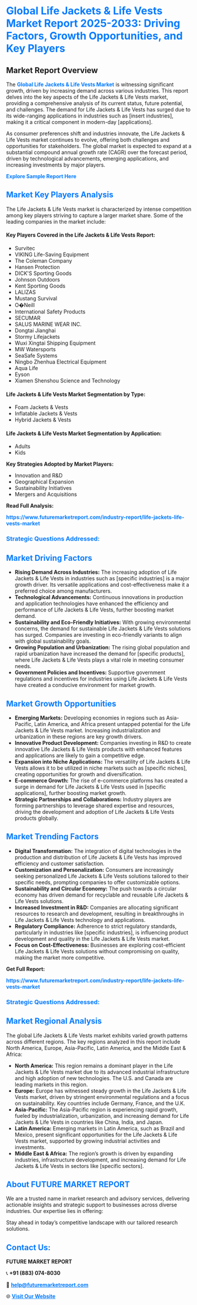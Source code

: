 <h1 style="color: #007BFF;">Global Life Jackets & Life Vests Market Report 2025-2033: Driving Factors, Growth Opportunities, and Key Players</h1>

<section id="overview">
<h2>Market Report Overview</h2>
<p>The <a href="https://www.futuremarketreport.com/industry-report/life-jackets-life-vests-market" style="color: #007BFF; text-decoration: none;"><strong>Global Life Jackets & Life Vests Market</strong></a> is witnessing significant growth, driven by increasing demand across various industries. This report delves into the key aspects of the Life Jackets & Life Vests market, providing a comprehensive analysis of its current status, future potential, and challenges. The demand for Life Jackets & Life Vests has surged due to its wide-ranging applications in industries such as [insert industries], making it a critical component in modern-day [applications].</p>
<p>As consumer preferences shift and industries innovate, the Life Jackets & Life Vests market continues to evolve, offering both challenges and opportunities for stakeholders. The global market is expected to expand at a substantial compound annual growth rate (CAGR) over the forecast period, driven by technological advancements, emerging applications, and increasing investments by major players.</p>
</section>

<section id="overview">
<p><a href="https://www.futuremarketreport.com/request-sample/reportId=60333" style="color: #007BFF; text-decoration: none;"><strong>Explore Sample Report Here</strong></a></p>
</section>

<section id="key-players">
<h2 style="color: #007BFF;">Market Key Players Analysis</h2>
<p>The Life Jackets & Life Vests market is characterized by intense competition among key players striving to capture a larger market share. Some of the leading companies in the market include:</p>
<h4>Key Players Covered in the Life Jackets & Life Vests Report:</h4>
<ul><li>Survitec</li><li>VIKING Life-Saving Equipment</li><li>The Coleman Company</li><li>Hansen Protection</li><li>DICK&#039;S Sporting Goods</li><li>Johnson Outdoors</li><li>Kent Sporting Goods</li><li>LALIZAS</li><li>Mustang Survival</li><li>O�Neill</li><li>International Safety Products</li><li>SECUMAR</li><li>SALUS MARINE WEAR INC.</li><li>Dongtai Jianghai</li><li>Stormy Lifejackets</li><li>Wuxi Xingtai Shipping Equipment</li><li>MW Watersports</li><li>SeaSafe Systems</li><li>Ningbo Zhenhua Electrical Equipment</li><li>Aqua Life</li><li>Eyson</li><li>Xiamen Shenshou Science and Technology</li></ul>
<h4>Life Jackets & Life Vests Market Segmentation by Type:</h4>
<ul><li>Foam Jackets &amp; Vests</li><li>Inflatable Jackets &amp; Vests</li><li>Hybrid Jackets &amp; Vests</li></ul>

<h4>Life Jackets & Life Vests Market Segmentation by Application:</h4>
<ul><li>Adults</li><li>Kids</li></ul>
<p><strong>Key Strategies Adopted by Market Players:</strong></p>
<ul>
<li>Innovation and R&D</li>
<li>Geographical Expansion</li>
<li>Sustainability Initiatives</li>
<li>Mergers and Acquisitions</li>
</ul>
</section>

<section>
<p><strong>Read Full Analysis: </strong></p><a href="https://www.futuremarketreport.com/industry-report/life-jackets-life-vests-market" style="color: #007BFF; text-decoration: none;"><strong>https://www.futuremarketreport.com/industry-report/life-jackets-life-vests-market</strong></a>
<h3 style="color: #007BFF;">Strategic Questions Addressed:</h3>
</section>

<section id="driving-factors">
<h2 style="color: #007BFF;">Market Driving Factors</h2>
<ul>
<li><strong>Rising Demand Across Industries:</strong> The increasing adoption of Life Jackets & Life Vests in industries such as [specific industries] is a major growth driver. Its versatile applications and cost-effectiveness make it a preferred choice among manufacturers.</li>
<li><strong>Technological Advancements:</strong> Continuous innovations in production and application technologies have enhanced the efficiency and performance of Life Jackets & Life Vests, further boosting market demand.</li>
<li><strong>Sustainability and Eco-Friendly Initiatives:</strong> With growing environmental concerns, the demand for sustainable Life Jackets & Life Vests solutions has surged. Companies are investing in eco-friendly variants to align with global sustainability goals.</li>
<li><strong>Growing Population and Urbanization:</strong> The rising global population and rapid urbanization have increased the demand for [specific products], where Life Jackets & Life Vests plays a vital role in meeting consumer needs.</li>
<li><strong>Government Policies and Incentives:</strong> Supportive government regulations and incentives for industries using Life Jackets & Life Vests have created a conducive environment for market growth.</li>
</ul>
</section>

<section id="growth-opportunities">
<h2 style="color: #007BFF;">Market Growth Opportunities</h2>
<ul>
<li><strong>Emerging Markets:</strong> Developing economies in regions such as Asia-Pacific, Latin America, and Africa present untapped potential for the Life Jackets & Life Vests market. Increasing industrialization and urbanization in these regions are key growth drivers.</li>
<li><strong>Innovative Product Development:</strong> Companies investing in R&D to create innovative Life Jackets & Life Vests products with enhanced features and applications are likely to gain a competitive edge.</li>
<li><strong>Expansion into Niche Applications:</strong> The versatility of Life Jackets & Life Vests allows it to be utilized in niche markets such as [specific niches], creating opportunities for growth and diversification.</li>
<li><strong>E-commerce Growth:</strong> The rise of e-commerce platforms has created a surge in demand for Life Jackets & Life Vests used in [specific applications], further boosting market growth.</li>
<li><strong>Strategic Partnerships and Collaborations:</strong> Industry players are forming partnerships to leverage shared expertise and resources, driving the development and adoption of Life Jackets & Life Vests products globally.</li>
</ul>
</section>

<section id="trending-factors">
<h2 style="color: #007BFF;">Market Trending Factors</h2>
<ul>
<li><strong>Digital Transformation:</strong> The integration of digital technologies in the production and distribution of Life Jackets & Life Vests has improved efficiency and customer satisfaction.</li>
<li><strong>Customization and Personalization:</strong> Consumers are increasingly seeking personalized Life Jackets & Life Vests solutions tailored to their specific needs, prompting companies to offer customizable options.</li>
<li><strong>Sustainability and Circular Economy:</strong> The push towards a circular economy has driven demand for recyclable and reusable Life Jackets & Life Vests solutions.</li>
<li><strong>Increased Investment in R&D:</strong> Companies are allocating significant resources to research and development, resulting in breakthroughs in Life Jackets & Life Vests technology and applications.</li>
<li><strong>Regulatory Compliance:</strong> Adherence to strict regulatory standards, particularly in industries like [specific industries], is influencing product development and quality in the Life Jackets & Life Vests market.</li>
<li><strong>Focus on Cost-Effectiveness:</strong> Businesses are exploring cost-efficient Life Jackets & Life Vests solutions without compromising on quality, making the market more competitive.</li>
</ul>
</section>

<section>
<p><strong>Get Full Report: </strong></p><a href="https://www.futuremarketreport.com/industry-report/life-jackets-life-vests-market" style="color: #007BFF; text-decoration: none;"><strong>https://www.futuremarketreport.com/industry-report/life-jackets-life-vests-market</strong></a>
<h3 style="color: #007BFF;">Strategic Questions Addressed:</h3>
</section>


<section id="regional-analysis">
<h2 style="color: #007BFF;">Market Regional Analysis</h2>
<p>The global Life Jackets & Life Vests market exhibits varied growth patterns across different regions. The key regions analyzed in this report include North America, Europe, Asia-Pacific, Latin America, and the Middle East & Africa:</p>
<ul>
<li><strong>North America:</strong> This region remains a dominant player in the Life Jackets & Life Vests market due to its advanced industrial infrastructure and high adoption of new technologies. The U.S. and Canada are leading markets in this region.</li>
<li><strong>Europe:</strong> Europe has witnessed steady growth in the Life Jackets & Life Vests market, driven by stringent environmental regulations and a focus on sustainability. Key countries include Germany, France, and the U.K.</li>
<li><strong>Asia-Pacific:</strong> The Asia-Pacific region is experiencing rapid growth, fueled by industrialization, urbanization, and increasing demand for Life Jackets & Life Vests in countries like China, India, and Japan.</li>
<li><strong>Latin America:</strong> Emerging markets in Latin America, such as Brazil and Mexico, present significant opportunities for the Life Jackets & Life Vests market, supported by growing industrial activities and investments.</li>
<li><strong>Middle East & Africa:</strong> The region’s growth is driven by expanding industries, infrastructure development, and increasing demand for Life Jackets & Life Vests in sectors like [specific sectors].</li>
</ul>
</section>

<footer>
<h2 style="color: #007BFF;">About FUTURE MARKET REPORT</h2>
<p>We are a trusted name in market research and advisory services, delivering actionable insights and strategic support to businesses across diverse industries. Our expertise lies in offering:</p>

<p>Stay ahead in today’s competitive landscape with our tailored research solutions.</p>

<h2 style="color: #007BFF;">Contact Us:</h2>
<p><strong>FUTURE MARKET REPORT</strong></p>
<p>📞 <strong>+91 (883) 074-8030</strong></p>
<p>📧 <strong><a href="mailto:help@futuremarketreport.com" style="color: #007BFF;">help@futuremarketreport.com</a></strong></p>
<p>🌐 <strong><a href="https://www.futuremarketreport.com/" style="color: #007BFF;">Visit Our Website</a></strong></p>
</footer>